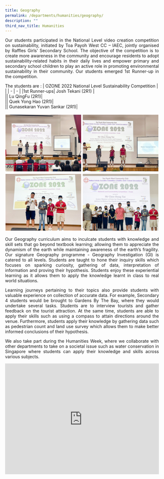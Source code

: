 ```yaml
---
title: Geography
permalink: /departments/humanities/geography/
description: ""
third_nav_title: Humanities
---
```

<style>
.google-slides-container{ position: relative; width: 100%; padding-top: 72%; overflow: hidden; } .google-slides-container iframe{ position: absolute; top: 0; left: 0; width: 100%; height: 100%; }
</style>


<p style="text-align:justify">Our students participated in the National Level video creation competition on sustainability, initiated by Toa Payoh West CC – IAEC, jointly organised by Raffles Girls’ Secondary School. The objective of the competition is  to create more awareness in the community and encourage residents to adopt sustainability-related habits in their daily lives and empower primary and secondary school children to play an active role in promoting environmental sustainability in their community. Our students emerged 1st Runner-up in the competition. </p>


The students are : 
| OZONE 2022 National Level Sustainability Competition |  |
| - | - |
|1st Runner-ups|  Josh Tekani (2R1)  |   
|| Lu QingFu (2R1)|  
|| Quek Yong Hao (2R1)|  
|| Gunasekaran Yuvan Sankar (2R1)|  


![](/images/Departments/hum-geog-video-01.jpg)

<p style="text-align:justify">Our Geography curriculum aims to inculcate students with knowledge and skill sets that go beyond textbook learning; allowing them to appreciate the dynamism of the earth while maintaining awareness of the earth’s fragility. Our signature Geography programme - Geography Investigation (GI) is catered to all levels. Students are taught to hone their inquiry skills which focuses on sparking curiosity, gathering of data, interpretation of information and proving their hypothesis. Students enjoy these experiential learning as it allows them to apply the knowledge learnt in class to real world situations. </p>

<p style="text-align:justify">Learning journeys pertaining to their topics also provide students with valuable experience on collection of accurate data. For example, Secondary 4 students would be brought to Gardens By The Bay, where they would undertake several tasks. Students are to interview tourists and gather feedback on the tourist attraction. At the same time, students are able to apply their skills such as using a compass to attain directions around the venue. Furthermore, students apply their knowledge by gathering data such as pedestrian count and land use survey which allows them to make better informed conclusions of their hypothesis.</p>

<p style="text-align:justify">We also take part during the Humanities Week, where we collaborate with other departments to take on a societal issue such as water conservation in Singapore where students can apply their knowledge and skills across various subjects. </p>

<div class="google-slides-container">
<iframe allowfullscreen="true" height="589" width="840" frameborder="0" src="https://docs.google.com/presentation/d/e/2PACX-1vTzoTyZ8LsUwTO1FMuuJODMDB3T1y_2Y5jszpgDMk8vvBVluXAAMo0gK2JXOJgVKRJKtiNLbQ_URZAp/embed?start=false&amp;loop=true&amp;delayms=3000"></iframe></div>